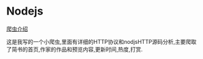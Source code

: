 # Nodejs

[爬虫介绍](https://github.com/lovemoganna/Nodejs/blob/master/md/HTTP%E7%88%AC%E8%99%AB%E6%B5%8B%E8%AF%95.md)

这是我写的一个小爬虫,里面有详细的HTTP协议和nodjsHTTP源码分析,主要爬取了简书的首页,作家的作品和预览内容,更新时间,热度,打赏.

